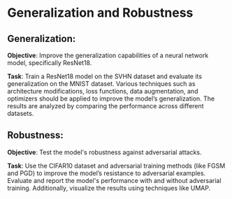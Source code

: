 # Generalization and Robustness
## Generalization:
**Objective**: Improve the generalization capabilities of a neural network model, specifically ResNet18.

**Task**: Train a ResNet18 model on the SVHN dataset and evaluate its generalization on the MNIST dataset. Various techniques such as architecture modifications, loss functions, data augmentation, and optimizers should be applied to improve the model’s generalization. The results are analyzed by comparing the performance across different datasets.
## Robustness:
**Objective**: Test the model's robustness against adversarial attacks.

**Task**: Use the CIFAR10 dataset and adversarial training methods (like FGSM and PGD) to improve the model’s resistance to adversarial examples. Evaluate and report the model's performance with and without adversarial training. Additionally, visualize the results using techniques like UMAP.
